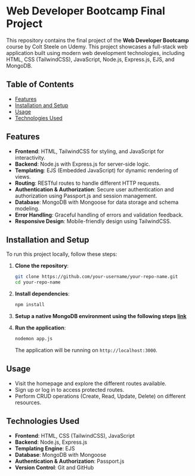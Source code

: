 # Web Developer Bootcamp Final Project

This repository contains the final project of the **Web Developer Bootcamp** course by Colt Steele on Udemy. This project showcases a full-stack web application built using modern web development technologies, including HTML, CSS (TailwindCSS), JavaScript, Node.js, Express.js, EJS, and MongoDB.

## Table of Contents

- [Features](#features)
- [Installation and Setup](#installation-and-setup)
- [Usage](#usage)
- [Technologies Used](#technologies-used)

## Features

- **Frontend**: HTML, TailwindCSS for styling, and JavaScript for interactivity.
- **Backend**: Node.js with Express.js for server-side logic.
- **Templating**: EJS (Embedded JavaScript) for dynamic rendering of views.
- **Routing**: RESTful routes to handle different HTTP requests.
- **Authentication & Authorization**: Secure user authentication and authorization using Passport.js and session management.
- **Database**: MongoDB with Mongoose for data storage and schema modeling.
- **Error Handling**: Graceful handling of errors and validation feedback.
- **Responsive Design**: Mobile-friendly design using TailwindCSS.

## Installation and Setup

To run this project locally, follow these steps:

1. **Clone the repository**:
   ```bash
   git clone https://github.com/your-username/your-repo-name.git
   cd your-repo-name
   ```

2. **Install dependencies**:
   ```bash
   npm install
   ```

3. **Setup a native MongoDB environment using the following steps [link](https://www.mongodb.com/docs/manual/tutorial/install-mongodb-on-os-x/)**


4. **Run the application**:
   ```bash
   nodemon app.js
   ```
   The application will be running on `http://localhost:3000`.

## Usage

- Visit the homepage and explore the different routes available.
- Sign up or log in to access protected routes.
- Perform CRUD operations (Create, Read, Update, Delete) on different resources.

## Technologies Used

- **Frontend**: HTML, CSS (TailwindCSS), JavaScript
- **Backend**: Node.js, Express.js
- **Templating Engine**: EJS
- **Database**: MongoDB with Mongoose
- **Authentication & Authorization**: Passport.js
- **Version Control**: Git and GitHub
